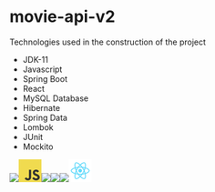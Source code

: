 # movie-api-v2

<p>Technologies used in the construction of the project</p>
<ul>
  <li>JDK-11</li>
  <li>Javascript</li>
  <li>Spring Boot</li>
  <li>React</li>
  <li>MySQL Database</li>
  <li>Hibernate</li>
  <li>Spring Data</li>
  <li>Lombok</li>
  <li>JUnit</li>
  <li>Mockito</li>
</ul>

<img src="https://icon-library.com/images/java-icon-png/java-icon-png-15.jpg" style="height: 50px"><img src="https://raw.githubusercontent.com/github/explore/80688e429a7d4ef2fca1e82350fe8e3517d3494d/topics/javascript/javascript.png" style="height: 40px"><img src="https://www.svgrepo.com/show/354380/spring-icon.svg" style="height: 40px"><img src="https://www.freepnglogos.com/uploads/logo-mysql-png/logo-mysql-mysql-logo-png-images-are-download-crazypng-21.png" style="height: 40px"><img src="https://design.jboss.org/hibernate/logo/final/hibernate_logo_whitebkg_stacked_256px.png" style="height: 40px"><img src="https://raw.githubusercontent.com/github/explore/80688e429a7d4ef2fca1e82350fe8e3517d3494d/topics/react/react.png" style="height: 40px">
